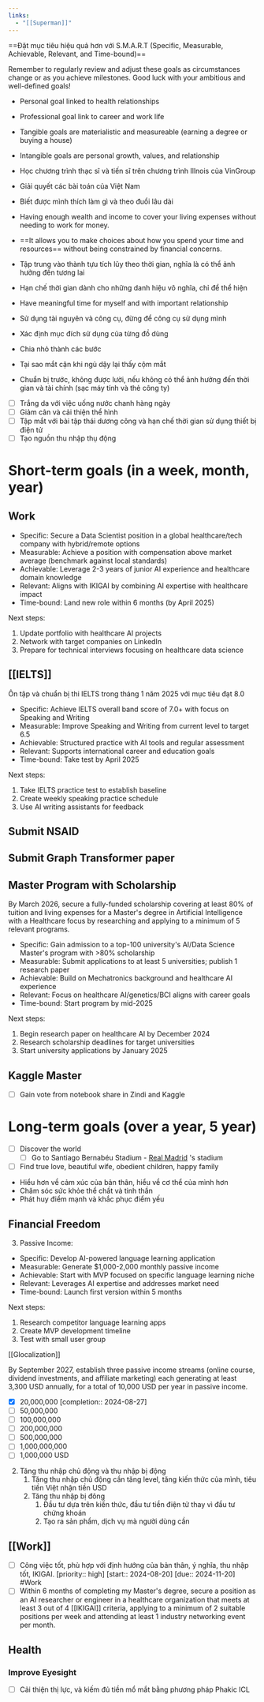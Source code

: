 ```yaml
---
links:
  - "[[Superman]]"
---
```

==Đặt mục tiêu hiệu quả hơn với S.M.A.R.T (Specific, Measurable, Achievable, Relevant, and Time-bound)==

Remember to regularly review and adjust these goals as circumstances change or as you achieve milestones. Good luck with your ambitious and well-defined goals!

- Personal goal linked to health relationships
- Professional goal link to career and work life
- Tangible goals are materialistic and measureable (earning a degree or buying a house)
- Intangible goals are personal growth, values, and relationship
- Học chương trình thạc sĩ và tiến sĩ trên chương trình Illnois của VinGroup
- Giải quyết các bài toán của Việt Nam
- Biết được mình thích làm gì và theo đuổi lâu dài

- Having enough wealth and income to cover your living expenses without needing to work for money.
- ==It allows you to make choices about how you spend your time and resources== without being constrained by financial concerns. 
- Tập trung vào thành tựu tích lũy theo thời gian, nghĩa là có thể ảnh hưởng đến tương lai
- Hạn chế thời gian dành cho những danh hiệu vô nghĩa, chỉ để thể hiện

- Have meaningful time for myself and with important relationship
- Sử dụng tài nguyên và công cụ, đừng để công cụ sử dụng mình
- Xác định mục đích sử dụng của từng đồ dùng

- Chia nhỏ thành các bước
- Tại sao mắt cận khi ngủ dậy lại thấy cộm mắt

- Chuẩn bị trước, không được lười, nếu không có thể ảnh hưởng đến thời gian và tài chính (sạc máy tính và thẻ công ty)


- [ ] Trắng da với việc uống nước chanh hàng ngày
- [ ] Giảm cân và cải thiện thể hình
- [ ] Tập mắt với bài tập thái dương công và hạn chế thời gian sử dụng thiết bị điện tử
- [ ] Tạo nguồn thu nhập thụ động

# Short-term goals (in a week, month, year)

## Work

- Specific: Secure a Data Scientist position in a global healthcare/tech company with hybrid/remote options
- Measurable: Achieve a position with compensation above market average (benchmark against local standards)
- Achievable: Leverage 2-3 years of junior AI experience and healthcare domain knowledge
- Relevant: Aligns with IKIGAI by combining AI expertise with healthcare impact
- Time-bound: Land new role within 6 months (by April 2025)

Next steps:
1. Update portfolio with healthcare AI projects
2. Network with target companies on LinkedIn
3. Prepare for technical interviews focusing on healthcare data science

## [[IELTS]]

Ôn tập và chuẩn bị thi IELTS trong tháng 1 năm 2025 với mục tiêu đạt 8.0

- Specific: Achieve IELTS overall band score of 7.0+ with focus on Speaking and Writing
- Measurable: Improve Speaking and Writing from current level to target 6.5
- Achievable: Structured practice with AI tools and regular assessment
- Relevant: Supports international career and education goals
- Time-bound: Take test by April 2025

Next steps:
1. Take IELTS practice test to establish baseline
2. Create weekly speaking practice schedule
3. Use AI writing assistants for feedback

## Submit NSAID 
## Submit Graph Transformer paper

## Master Program with Scholarship

By March 2026, secure a fully-funded scholarship covering at least 80% of tuition and living expenses for a Master's degree in Artificial Intelligence with a Healthcare focus by researching and applying to a minimum of 5 relevant programs.

- Specific: Gain admission to a top-100 university's AI/Data Science Master's program with >80% scholarship
- Measurable: Submit applications to at least 5 universities; publish 1 research paper
- Achievable: Build on Mechatronics background and healthcare AI experience
- Relevant: Focus on healthcare AI/genetics/BCI aligns with career goals
- Time-bound: Start program by mid-2025

Next steps:
1. Begin research paper on healthcare AI by December 2024
2. Research scholarship deadlines for target universities
3. Start university applications by January 2025

## Kaggle Master 

- [ ] Gain vote from notebook share in Zindi and Kaggle

# Long-term goals (over a year, 5 year)

- [ ] Discover the world
	- [ ] Go to Santiago Bernabéu Stadium - [Real Madrid](Real%20Madrid.md) 's stadium
- [ ] Find true love, beautiful wife, obedient children, happy family

- Hiểu hơn về cảm xúc của bản thân, hiểu về cơ thể của mình hơn
- Chăm sóc sức khỏe thể chất và tinh thần
- Phát huy điểm mạnh và khắc phục điểm yếu

## Financial Freedom

3. Passive Income:
- Specific: Develop AI-powered language learning application
- Measurable: Generate $1,000-2,000 monthly passive income
- Achievable: Start with MVP focused on specific language learning niche
- Relevant: Leverages AI expertise and addresses market need
- Time-bound: Launch first version within 5 months

Next steps:
1. Research competitor language learning apps
2. Create MVP development timeline
3. Test with small user group

[[Glocalization]]

By September 2027, establish three passive income streams (online course, dividend investments, and affiliate marketing) each generating at least 3,300 USD annually, for a total of 10,000 USD per year in passive income.

- [x] 20,000,000  [completion:: 2024-08-27]
- [ ] 50,000,000
- [ ] 100,000,000
- [ ] 200,000,000
- [ ] 500,000,000
- [ ] 1,000,000,000
- [ ] 1,000,000 USD

2. Tăng thu nhập chủ động và thu nhập bị động
	1. Tăng thu nhập chủ động cần tăng level, tăng kiến thức của mình, tiêu tiền Việt nhận tiền USD
	2. Tăng thu nhập bị đông
		1. Đầu tư dựa trên kiến thức, đầu tư tiền điện tử thay vì đầu tư chứng khoán
		2. Tạo ra sản phẩm, dịch vụ mà người dùng cần

## [[Work]]

- [ ] Công việc tốt, phù hợp với định hướng của bản thân, ý nghĩa, thu nhập tốt, IKIGAI. [priority:: high] [start:: 2024-08-20] [due:: 2024-11-20] #Work 
- [ ] Within 6 months of completing my Master's degree, secure a position as an AI researcher or engineer in a healthcare organization that meets at least 3 out of 4 [[IKIGAI]] criteria, applying to a minimum of 2 suitable positions per week and attending at least 1 industry networking event per month.

## Health

### Improve Eyesight

- [ ] Cải thiện thị lực, và kiếm đủ tiền mổ mắt bằng phương pháp Phakic ICL